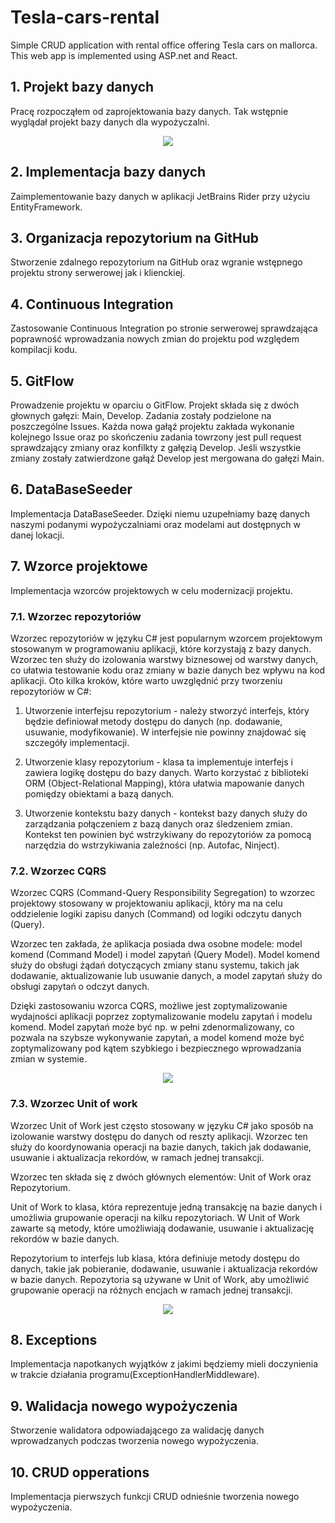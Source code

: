 # Tesla-cars-rental
Simple CRUD application with rental office offering Tesla cars on mallorca. This web app is implemented using ASP.net and React.

## 1. Projekt bazy danych ## 
Pracę rozpocząłem od zaprojektowania bazy danych. Tak wstępnie wyglądał projekt bazy danych dla wypożyczalni.

<p align="center">
<img src="https://user-images.githubusercontent.com/93988101/225420185-8829fb72-0da4-4722-860d-4271a12b5975.png">
</p>

##

## 2. Implementacja bazy danych ## 
Zaimplementowanie bazy danych w aplikacji JetBrains Rider przy użyciu EntityFramework.

##

## 3. Organizacja repozytorium na GitHub ## 
Stworzenie zdalnego repozytorium na GitHub oraz wgranie wstępnego projektu strony serwerowej jak i klienckiej.

##

## 4. Continuous Integration ## 
Zastosowanie Continuous Integration po stronie serwerowej sprawdzająca poprawność wprowadzania nowych zmian do projektu pod względem kompilacji kodu.

##

## 5. GitFlow ## 
Prowadzenie projektu w oparciu o GitFlow. Projekt składa się z dwóch głownych gałęzi: Main, Develop. Zadania zostały podzielone na poszczególne Issues. Każda nowa gałąź projektu zakłada wykonanie kolejnego Issue oraz po skończeniu zadania towrzony jest pull request sprawdzający zmiany oraz konfilkty z gałęzią Develop. Jeśli wszystkie zmiany zostały zatwierdzone gałąź Develop jest mergowana do gałęzi Main.

##

## 6. DataBaseSeeder ## 
Implementacja DataBaseSeeder. Dzięki niemu uzupełniamy bazę danych naszymi podanymi wypożyczalniami oraz modelami aut dostępnych w danej lokacji.

##

## 7. Wzorce projektowe ## 
Implementacja wzorców projektowych w celu modernizacji projektu.
### 7.1. Wzorzec repozytoriów ###
Wzorzec repozytoriów w języku C# jest popularnym wzorcem projektowym stosowanym w programowaniu aplikacji, które korzystają z bazy danych. Wzorzec ten służy do izolowania warstwy biznesowej od warstwy danych, co ułatwia testowanie kodu oraz zmiany w bazie danych bez wpływu na kod aplikacji.
Oto kilka kroków, które warto uwzględnić przy tworzeniu repozytoriów w C#:

1. Utworzenie interfejsu repozytorium - należy stworzyć interfejs, który będzie definiował metody dostępu do danych (np. dodawanie, usuwanie, modyfikowanie). W interfejsie nie powinny znajdować się szczegóły implementacji.

2. Utworzenie klasy repozytorium - klasa ta implementuje interfejs i zawiera logikę dostępu do bazy danych. Warto korzystać z biblioteki ORM (Object-Relational Mapping), która ułatwia mapowanie danych pomiędzy obiektami a bazą danych.

3. Utworzenie kontekstu bazy danych - kontekst bazy danych służy do zarządzania połączeniem z bazą danych oraz śledzeniem zmian. Kontekst ten powinien być wstrzykiwany do repozytoriów za pomocą narzędzia do wstrzykiwania zależności (np. Autofac, Ninject).


### 7.2. Wzorzec CQRS ###
Wzorzec CQRS (Command-Query Responsibility Segregation) to wzorzec projektowy stosowany w projektowaniu aplikacji, który ma na celu oddzielenie logiki zapisu danych (Command) od logiki odczytu danych (Query).

Wzorzec ten zakłada, że aplikacja posiada dwa osobne modele: model komend (Command Model) i model zapytań (Query Model). Model komend służy do obsługi żądań dotyczących zmiany stanu systemu, takich jak dodawanie, aktualizowanie lub usuwanie danych, a model zapytań służy do obsługi zapytań o odczyt danych.

Dzięki zastosowaniu wzorca CQRS, możliwe jest zoptymalizowanie wydajności aplikacji poprzez zoptymalizowanie modelu zapytań i modelu komend. Model zapytań może być np. w pełni zdenormalizowany, co pozwala na szybsze wykonywanie zapytań, a model komend może być zoptymalizowany pod kątem szybkiego i bezpiecznego wprowadzania zmian w systemie.

<p align="center">
  <img src="https://user-images.githubusercontent.com/93988101/226204924-098b086a-459a-40dd-ba40-b41392979ad8.png">
</p>

### 7.3. Wzorzec Unit of work ###
Wzorzec Unit of Work jest często stosowany w języku C# jako sposób na izolowanie warstwy dostępu do danych od reszty aplikacji. Wzorzec ten służy do koordynowania operacji na bazie danych, takich jak dodawanie, usuwanie i aktualizacja rekordów, w ramach jednej transakcji.

Wzorzec ten składa się z dwóch głównych elementów: Unit of Work oraz Repozytorium.

Unit of Work to klasa, która reprezentuje jedną transakcję na bazie danych i umożliwia grupowanie operacji na kilku repozytoriach. W Unit of Work zawarte są metody, które umożliwiają dodawanie, usuwanie i aktualizację rekordów w bazie danych.

Repozytorium to interfejs lub klasa, która definiuje metody dostępu do danych, takie jak pobieranie, dodawanie, usuwanie i aktualizacja rekordów w bazie danych. Repozytoria są używane w Unit of Work, aby umożliwić grupowanie operacji na różnych encjach w ramach jednej transakcji.

<p align="center">
  <img src="https://user-images.githubusercontent.com/93988101/226204961-ef5a0115-cae0-46bc-a0c4-bbf19f7e091a.png">
</p>

##

## 8. Exceptions ## 
Implementacja napotkanych wyjątków z jakimi będziemy mieli doczynienia w trakcie działania programu(ExceptionHandlerMiddleware).

##

## 9. Walidacja nowego wypożyczenia ## 
Stworzenie walidatora odpowiadającego za walidację danych wprowadzanych podczas tworzenia nowego wypożyczenia.

##

## 10. CRUD opperations ## 
Implementacja pierwszych funkcji CRUD odnieśnie tworzenia nowego wypożyczenia.
